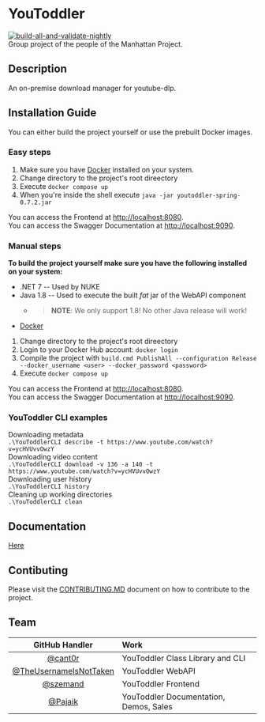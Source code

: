 # YouToddler
[![build-all-and-validate-nightly](https://github.com/cant0r/YouToddler/actions/workflows/build-all-and-validate-nightly.yml/badge.svg)](https://github.com/cant0r/YouToddler/actions/workflows/build-all-and-validate-nightly.yml)  
Group project of the people of the Manhattan Project.

## Description
An on-premise download manager for youtube-dlp.

## Installation Guide
You can either build the project yourself or use the prebuilt Docker images.

### Easy steps
1. Make sure you have [Docker](https://www.docker.com/) installed on your system.   
2. Change directory to the project's root direectory
3. Execute `docker compose up`
4. When you're inside the shell execute `java -jar youtoddler-spring-0.7.2.jar`

You can access the Frontend at <http://localhost:8080>.   
You can access the Swagger Documentation at <http://localhost:9090>.   

### Manual steps
**To build the project yourself make sure you have the following installed on your system:**
* .NET 7 -- Used by NUKE
* Java 1.8 -- Used to execute the built _fat_ jar of the WebAPI component
  * > **NOTE**: We only support 1.8! No other Java release will work!
* [Docker](https://www.docker.com/)

1. Change directory to the project's root direectory
2. Login to your Docker Hub account: `docker login`
3. Compile the project with `build.cmd PublishAll --configuration Release --docker_username <user> --docker_password <password>`
4. Execute `docker compose up`

You can access the Frontend at <http://localhost:8080>.   
You can access the Swagger Documentation at <http://localhost:9090>.   

### YouToddler CLI examples
Downloading metadata   
`.\YouToddlerCLI describe -t https://www.youtube.com/watch?v=ycHVUvvOwzY`  
Downloading video content   
`.\YouToddlerCLI download -v 136 -a 140 -t https://www.youtube.com/watch?v=ycHVUvvOwzY`  
Downloading user history   
`.\YouToddlerCLI history`  
Cleaning up working directories   
`.\YouToddlerCLI clean`    

## Documentation
[Here](https://github.com/cant0r/YouToddler/tree/master/docs)

## Contibuting
Please visit the [CONTRIBUTING.MD](https://github.com/cant0r/YouToddler/blob/master/CONTRIBUTING.md) document on how to contribute to the project.

## Team
|GitHub Handler| Work|
|:------------:|:----|
|[@cant0r](https://github.com/cant0r/)|YouToddler Class Library and CLI|
|[@TheUsernameIsNotTaken](https://github.com/TheUsernameIsNotTaken)|YouToddler WebAPI|
|[@szemand](https://github.com/szemand)|YouToddler Frontend|
|[@Pajaik](https://github.com/Pajaik)|YouToddler Documentation, Demos, Sales|
